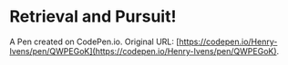 # Retrieval and Pursuit!

A Pen created on CodePen.io. Original URL: [https://codepen.io/Henry-Ivens/pen/QWPEGoK](https://codepen.io/Henry-Ivens/pen/QWPEGoK).

